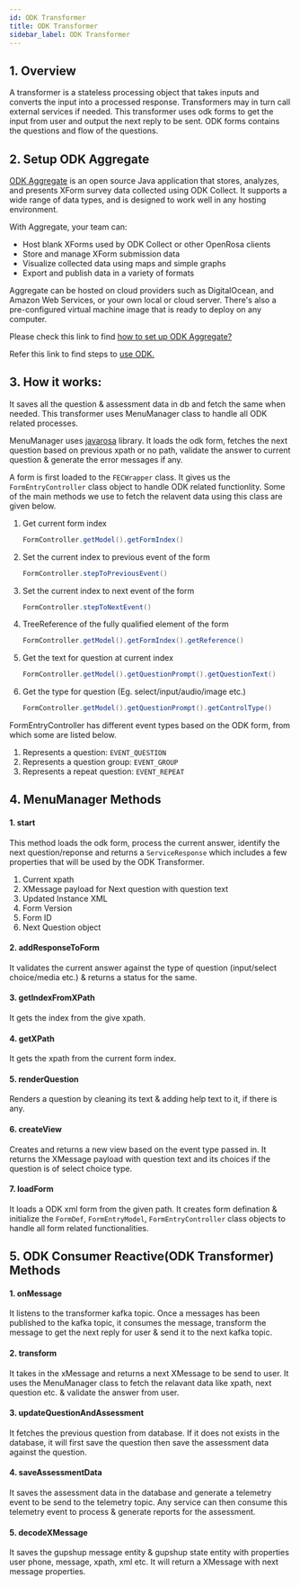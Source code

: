 ```yaml
---
id: ODK Transformer
title: ODK Transformer
sidebar_label: ODK Transformer
---
```


## 1. Overview

A transformer is a stateless processing object that takes inputs and converts the input into a processed response. Transformers  may in turn call external services if needed. This transformer uses odk forms to get the input from user and output the next reply to be sent. ODK forms contains the questions and flow of the questions.   


## 2. Setup ODK Aggregate

[ODK Aggregate](https://docs.getodk.org/aggregate-intro/) is an open source Java application that stores, analyzes, and presents XForm survey data collected using ODK Collect. It supports a wide range of data types, and is designed to work well in any hosting environment.

With Aggregate, your team can:

- Host blank XForms used by ODK Collect or other OpenRosa clients
- Store and manage XForm submission data
- Visualize collected data using maps and simple graphs
- Export and publish data in a variety of formats

Aggregate can be hosted on cloud providers such as DigitalOcean, and Amazon Web Services, or your own local or cloud server. There's also a pre-configured virtual machine image that is ready to deploy on any computer.

Please check this link to find [how to set up ODK Aggregate?](https://docs.getodk.org/aggregate-setup/)

Refer this link to find steps to [use ODK.](https://docs.getodk.org/aggregate-use/)


## 3. How it works:

It saves all the question & assessment data in db and fetch the same when needed. This transformer uses MenuManager class to handle all ODK related processes. 

MenuManager uses [javarosa](https://mvnrepository.com/artifact/org.getodk/javarosa/3.3.0) library. It loads the odk form, fetches the next question based on previous xpath or no path, validate the answer to current question & generate the error messages if any.

A form is first loaded to the ```FECWrapper``` class. It gives us the ```FormEntryController``` class object to handle ODK related functionlity. Some of the main methods we use to fetch the relavent data using this class are given below.

1. Get current form index 

	```java
	FormController.getModel().getFormIndex()
	``` 

2. Set the current index to previous event of the form 

	```java
	FormController.stepToPreviousEvent()
	``` 

3. Set the current index to next event of the form 
	
	```java
	FormController.stepToNextEvent()
	```

4. TreeReference of the fully qualified element of the form 

	```java
	FormController.getModel().getFormIndex().getReference()
	```

5. Get the text for question at current index 

	```java
	FormController.getModel().getQuestionPrompt().getQuestionText()
	```

6. Get the type for question (Eg. select/input/audio/image etc.) 

	```java 
	FormController.getModel().getQuestionPrompt().getControlType()
	```


FormEntryController has different event types based on the ODK form, from which some are listed below.

1. Represents a question: ```EVENT_QUESTION``` 
2. Represents a question group: ```EVENT_GROUP``` 
3. Represents a repeat question: ```EVENT_REPEAT```


## 4. MenuManager Methods

#### 1. start

This method loads the odk form, process the current answer, identify the next question/reponse and returns a ```ServiceResponse``` which includes a few properties that will be used by the ODK Transformer.

1. Current xpath
2. XMessage payload for Next question with question text
3. Updated Instance XML
4. Form Version
5. Form ID
6. Next Question object


#### 2. addResponseToForm

It validates the current answer against the type of question (input/select choice/media etc.) & returns a status for the same.


#### 3. getIndexFromXPath

It gets the index from the give xpath.


#### 4. getXPath

It gets the xpath from the current form index.


#### 5. renderQuestion

Renders a question by cleaning its text & adding help text to it, if there is any.


#### 6. createView

Creates and returns a new view based on the event type passed in. It returns the XMessage payload with question text and its choices if the question is of select choice type.


#### 7. loadForm

It loads a ODK xml form from the given path. It creates form defination & initialize the ```FormDef```, ```FormEntryModel```, ```FormEntryController``` class objects to handle all form related functionalities.


## 5. ODK Consumer Reactive(ODK Transformer) Methods

#### 1. onMessage

It listens to the transformer kafka topic. Once a messages has been published to the kafka topic, it consumes the message, transform the message to get the next reply for user & send it to the next kafka topic.


#### 2. transform

It takes in the xMessage and returns a next XMessage to be send to user. It uses the MenuManager class to fetch the relavant data like xpath, next question etc. & validate the answer from user.


#### 3. updateQuestionAndAssessment

It fetches the previous question from database. If it does not exists in the database, it will first save the question then save the assessment data against the question.


#### 4. saveAssessmentData

It saves the assessment data in the database and generate a telemetry event to be send to the telemetry topic. Any service can then consume this telemetry event to process & generate reports for the assessment.  

#### 5. decodeXMessage

It saves the gupshup message entity & gupshup state entity with properties user phone, message, xpath, xml etc. It will return a XMessage with next message properties.
